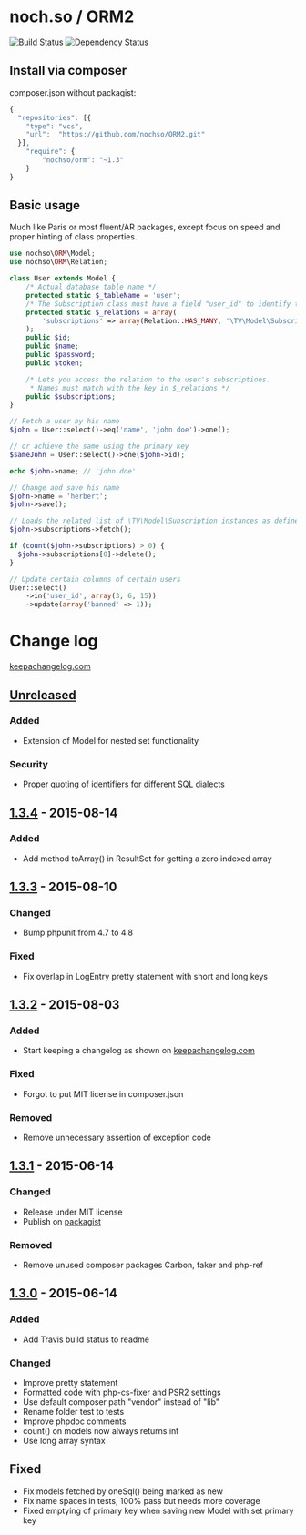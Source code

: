 # noch.so / ORM2
[![Build Status](https://travis-ci.org/nochso/ORM2.svg?branch=master)](https://travis-ci.org/nochso/ORM2)
[![Dependency Status](https://www.versioneye.com/user/projects/558dc123316338001e00001a/badge.svg?style=flat)](https://www.versioneye.com/user/projects/558dc123316338001e00001a)

## Install via composer
composer.json without packagist:
```javascript
{
  "repositories": [{
    "type": "vcs",
    "url":  "https://github.com/nochso/ORM2.git"
  }],
    "require": {
  		"nochso/orm": "~1.3"
    }
}
```

## Basic usage
Much like Paris or most fluent/AR packages, except focus on speed and proper hinting of class properties.

```php
use nochso\ORM\Model;
use nochso\ORM\Relation;

class User extends Model {
    /* Actual database table name */
    protected static $_tableName = 'user';
    /* The Subscription class must have a field "user_id" to identify the user's subscriptions */
    protected static $_relations = array(
        'subscriptions' => array(Relation::HAS_MANY, '\TV\Model\Subscription')
    );
    public $id;
    public $name;
    public $password;
    public $token;

    /* Lets you access the relation to the user's subscriptions.
     * Names must match with the key in $_relations */
    public $subscriptions;
}
```
```php
// Fetch a user by his name
$john = User::select()->eq('name', 'john doe')->one();

// or achieve the same using the primary key
$sameJohn = User::select()->one($john->id);

echo $john->name; // 'john doe'

// Change and save his name
$john->name = 'herbert';
$john->save();

// Loads the related list of \TV\Model\Subscription instances as defined in User::$_relations['subscriptions']
$john->subscriptions->fetch();

if (count($john->subscriptions) > 0) {
  $john->subscriptions[0]->delete();
}

// Update certain columns of certain users
User::select()
    ->in('user_id', array(3, 6, 15))
    ->update(array('banned' => 1));
```

# Change log
[keepachangelog.com](http://keepachangelog.com)
<!-- Added for new features.
   Changed for changes in existing functionality.
Deprecated for once-stable features removed in upcoming releases.
   Removed for deprecated features removed in this release.
     Fixed for any bug fixes.
  Security to invite users to upgrade in case of vulnerabilities. -->

## [Unreleased][unreleased]
### Added
- Extension of Model for nested set functionality

### Security
- Proper quoting of identifiers for different SQL dialects

## [1.3.4] - 2015-08-14
### Added
- Add method toArray() in ResultSet for getting a zero indexed array

## [1.3.3] - 2015-08-10
### Changed
- Bump phpunit from 4.7 to 4.8

### Fixed
- Fix overlap in LogEntry pretty statement with short and long keys

## [1.3.2] - 2015-08-03
### Added
- Start keeping a changelog as shown on [keepachangelog.com](http://keepachangelog.com)

### Fixed
- Forgot to put MIT license in composer.json

### Removed
- Remove unnecessary assertion of exception code

## [1.3.1] - 2015-06-14
### Changed
- Release under MIT license
- Publish on [packagist](https://packagist.org/packages/nochso/orm)

### Removed
- Remove unused composer packages Carbon, faker and php-ref

## [1.3.0] - 2015-06-14
### Added
- Add Travis build status to readme

### Changed
- Improve pretty statement
- Formatted code with php-cs-fixer and PSR2 settings
- Use default composer path "vendor" instead of "lib"
- Rename folder test to tests
- Improve phpdoc comments
- count() on models now always returns int
- Use long array syntax

## Fixed
- Fix models fetched by oneSql() being marked as new
- Fix name spaces in tests, 100% pass but needs more coverage
- Fixed emptying of primary key when saving new Model with set primary key

[unreleased]: https://github.com/nochso/ORM2/compare/1.3.4...HEAD
[1.3.4]: https://github.com/nochso/ORM2/compare/1.3.3...1.3.4
[1.3.3]: https://github.com/nochso/ORM2/compare/1.3.2...1.3.3
[1.3.2]: https://github.com/nochso/ORM2/compare/1.3.1...1.3.2
[1.3.1]: https://github.com/nochso/ORM2/compare/1.3.0...1.3.1
[1.3.0]: https://github.com/nochso/ORM2/compare/1.2.0...1.3.0
